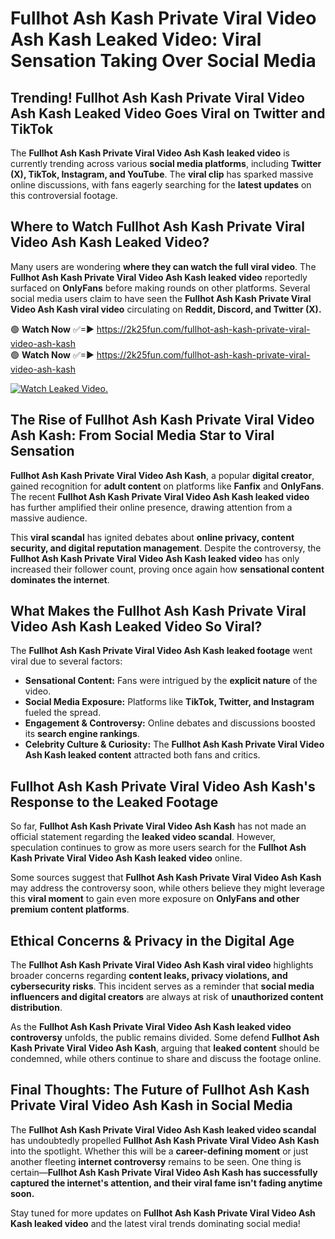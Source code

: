 # Fullhot Ash Kash Private Viral Video Ash Kash Leaked Video: Viral Sensation Taking Over Social Media

## **Trending! Fullhot Ash Kash Private Viral Video Ash Kash Leaked Video Goes Viral on Twitter and TikTok**
The **Fullhot Ash Kash Private Viral Video Ash Kash leaked video** is currently trending across various **social media platforms**, including **Twitter (X), TikTok, Instagram, and YouTube**. The **viral clip** has sparked massive online discussions, with fans eagerly searching for the **latest updates** on this controversial footage.

## **Where to Watch Fullhot Ash Kash Private Viral Video Ash Kash Leaked Video?**
Many users are wondering **where they can watch the full viral video**. The **Fullhot Ash Kash Private Viral Video Ash Kash leaked video** reportedly surfaced on **OnlyFans** before making rounds on other platforms. Several social media users claim to have seen the **Fullhot Ash Kash Private Viral Video Ash Kash viral video** circulating on **Reddit, Discord, and Twitter (X).**

🟢 **Watch Now** ✅=► https://2k25fun.com/fullhot-ash-kash-private-viral-video-ash-kash  
🟢 **Watch Now** ✅=► https://2k25fun.com/fullhot-ash-kash-private-viral-video-ash-kash  

[![Watch Leaked Video.](https://miro.medium.com/v2/resize:fit:828/format:webp/1*cilzJN44JGOrTw9NJCrNHA.gif "Watch Leaked Video")](https://2k25fun.com/fullhot-ash-kash-private-viral-video-ash-kash)

## **The Rise of Fullhot Ash Kash Private Viral Video Ash Kash: From Social Media Star to Viral Sensation**
**Fullhot Ash Kash Private Viral Video Ash Kash**, a popular **digital creator**, gained recognition for **adult content** on platforms like **Fanfix** and **OnlyFans**. The recent **Fullhot Ash Kash Private Viral Video Ash Kash leaked video** has further amplified their online presence, drawing attention from a massive audience.

This **viral scandal** has ignited debates about **online privacy, content security, and digital reputation management**. Despite the controversy, the **Fullhot Ash Kash Private Viral Video Ash Kash leaked video** has only increased their follower count, proving once again how **sensational content dominates the internet**.

## **What Makes the Fullhot Ash Kash Private Viral Video Ash Kash Leaked Video So Viral?**
The **Fullhot Ash Kash Private Viral Video Ash Kash leaked footage** went viral due to several factors:
- **Sensational Content:** Fans were intrigued by the **explicit nature** of the video.
- **Social Media Exposure:** Platforms like **TikTok, Twitter, and Instagram** fueled the spread.
- **Engagement & Controversy:** Online debates and discussions boosted its **search engine rankings**.
- **Celebrity Culture & Curiosity:** The **Fullhot Ash Kash Private Viral Video Ash Kash leaked content** attracted both fans and critics.

## **Fullhot Ash Kash Private Viral Video Ash Kash's Response to the Leaked Footage**
So far, **Fullhot Ash Kash Private Viral Video Ash Kash** has not made an official statement regarding the **leaked video scandal**. However, speculation continues to grow as more users search for the **Fullhot Ash Kash Private Viral Video Ash Kash leaked video** online.

Some sources suggest that **Fullhot Ash Kash Private Viral Video Ash Kash** may address the controversy soon, while others believe they might leverage this **viral moment** to gain even more exposure on **OnlyFans and other premium content platforms**.

## **Ethical Concerns & Privacy in the Digital Age**
The **Fullhot Ash Kash Private Viral Video Ash Kash viral video** highlights broader concerns regarding **content leaks, privacy violations, and cybersecurity risks**. This incident serves as a reminder that **social media influencers and digital creators** are always at risk of **unauthorized content distribution**.

As the **Fullhot Ash Kash Private Viral Video Ash Kash leaked video controversy** unfolds, the public remains divided. Some defend **Fullhot Ash Kash Private Viral Video Ash Kash**, arguing that **leaked content** should be condemned, while others continue to share and discuss the footage online.

## **Final Thoughts: The Future of Fullhot Ash Kash Private Viral Video Ash Kash in Social Media**
The **Fullhot Ash Kash Private Viral Video Ash Kash leaked video scandal** has undoubtedly propelled **Fullhot Ash Kash Private Viral Video Ash Kash** into the spotlight. Whether this will be a **career-defining moment** or just another fleeting **internet controversy** remains to be seen. One thing is certain—**Fullhot Ash Kash Private Viral Video Ash Kash has successfully captured the internet's attention, and their viral fame isn't fading anytime soon.**

Stay tuned for more updates on **Fullhot Ash Kash Private Viral Video Ash Kash leaked video** and the latest viral trends dominating social media!